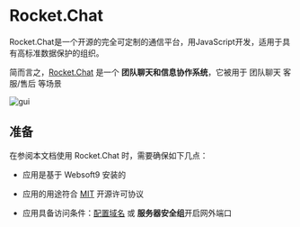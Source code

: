 # Rocket.Chat

Rocket.Chat是一个开源的完全可定制的通信平台，用JavaScript开发，适用于具有高标准数据保护的组织。

简而言之，[Rocket.Chat](https://www.rocket.chat/) 是一个 **团队聊天和信息协作系统**，它被用于 团队聊天 客服/售后  等场景


![gui](https://libs.websoft9.com/Websoft9/DocsPicture/zh/rocketchat/rocketchat-gui-websoft9.png)


## 准备

在参阅本文档使用 Rocket.Chat 时，需要确保如下几点：

- 应用是基于 Websoft9 安装的

- 应用的用途符合 [MIT](https://opensource.org/licenses/MIT) 开源许可协议

- 应用具备访问条件：[配置域名](./guide/appsetdomain) 或 **服务器安全组**开启网外端口